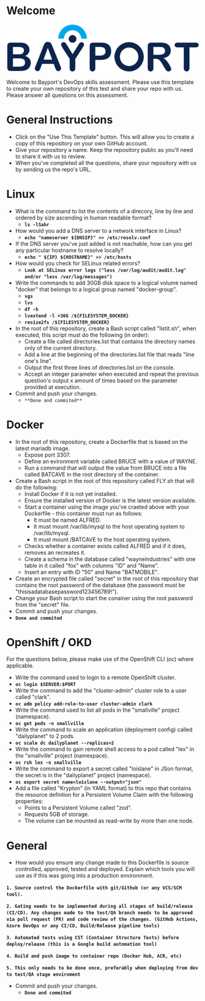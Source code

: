 
# Welcome

![Bayport](/Bayport_Logo.png)

Welcome to Bayport's DevOps skills assessment.
Please use this template to create your own repository of this test and share your repo with us. Please answer all questions on this assessment.
# General Instructions
* Click on the "Use This Template" button. This will allow you to create a copy of this repository on your own GitHub account.
* Give your repository a name. Keep the repository public as you'll need to share it with us to review.
* When you've completed all the questions, share your repository with us by sending us the repo's URL.
# Linux
* What is the command to list the contents of a direcory, line by line and ordered by size ascending in human readable format?
	* **`ls -lSahr`**
* How would you add a DNS server to a network interface in Linux?
	* **`echo "nameserver ${DNSIP}" >> /etc/resolv.conf`**
* If the DNS server you've just added is not reachable, how can you get any particular hostname to resolve locally? 
	* **`echo " ${IP} ${HOSTNAME}" >> /etc/hosts`**
* How would you check for SELinux related errors?
	* **`Look at SELinux error logs ("less /var/log/audit/audit.log" and/or "less /var/log/messages")`**
* Write the commands to add 30GB disk space to a logical volume named "docker" that belongs to a logical group named "docker-group".
	* **`vgs`**
	* **`lvs`**
	* **`df -h`**
	* **`lvextend -l +30G /${FILESYSTEM_DOCKER}`**
	* **`resize2fs /${FILESYSTEM_DOCKER}`**
* In the root of this repository, create a Bash script called "listit.sh", when executed, this script must do the following (in order):
    * Create a file called directories.list that contains the directory names only of the current directory.
    * Add a line at the beginning of the directories.list file that reads "line one's line".
    * Output the first three lines of directories.list on the console.
    * Accept an integer parameter when executed and repeat the previous question's output x amount of times based on the parameter provided at execution.
* Commit and push your changes.
   * `**Done and commited**` 

# Docker
* In the root of this repository, create a Dockerfile that is based on the latest mariadb image.
    * Expose port 3307.
    * Define an evironment variable called BRUCE with a value of WAYNE.
    * Run a command that will output the value from BRUCE into a file called BATCAVE in the root directory of the container. 
* Create a Bash script in the root of this repository called FLY.sh that will do the following:
    * Install Docker if it is not yet installed.
    * Ensure the installed version of Docker is the latest version available.
    * Start a container using the image you've craeted above with your Dockerfile - this container must run as follows:
        * It must be named ALFRED.
        * It must mount /var/lib/mysql to the host operating system to /var/lib/mysql.
        * It must mount /BATCAVE to the host operating system.
    * Checks whether a container exists called ALFRED and if it does, removes an recreates it.
    * Create a schema in the database called "wayneindustries" with one table in it called "fox" with columns "ID" and "Name".
    * Insert an entry with ID "50" and Name "BATMOBILE".
* Create an encrypted file called "secret" in the root of this repository that contains the root password of the database (the password must be "thisisadatabasepassword123456789!").
* Change your Bash script to start the conainer using the root password from the "secret" file.
* Commit and push your changes.
 * **`Done and commited`**

# OpenShift / OKD
For the questions below, please make use of the OpenShift CLI (oc) where applicable.
* Write the command used to login to a remote OpenShift cluster.
* **`oc login $SERVER:$PORT`**
* Write the command to add the "cluster-admin" cluster role to a user called "clark".
* **`oc adm policy add-role-to-user cluster-admin clark`**
* Write the command used to list all pods in the "smallville" project (namespace).
* **`oc get pods -n smallville`**
* Write the command to scale an application (deployment config) called "dailyplanet" to 2 pods.
* **`oc scale dc dailyplanet --replicas=2`**
* Write the command to gain remote shell access to a pod called "lex" in the "smallville" project (namespace).
* **`oc rsh lex -n smallville`**
* Write the command to export a secret called "loislane" in JSon format, the secret is in the "dailyplanet" project (namespace).
* **`oc export secret name=loislane --output="json"`**
* Add a file called "Krypton" (in YAML format) to this repo that contains the resource defintion for a Persistent Volume Claim with the following properties:
    * Points to a Persistent Volume called "zod".
    * Requests 5GB of storage.
    * The volume can be mounted as read-write by more than one node.
# General
* How would you ensure any change made to this Dockerfile is source controlled, approved, tested and deployed. Explain which tools you will use as if this was going into a production environment.

**``1. Source control the Dockerfile with git/Github (or any VCS/SCM tool).``**

**``2. Gating needs to be implemented during all stages of build/release (CI/CD). Any changes made to the test/QA branch needs to be approved via pull request (PR) and code review of the changes. (GitHub Actions, Azure DevOps or any CI/CD, Build/Release pipeline tools)``**

**``3. Automated tests using CST (Container Structure Tests) before deploy/release (this is a Google build automation tool)``**

**``4. Build and push image to container repo (Docker Hub, ACR, etc)``**

**``5. This only needs to be done once, preferably when deploying from dev to test/QA stage enviroment``**

* Commit and push your changes.
	* **`Done and commited`** 
